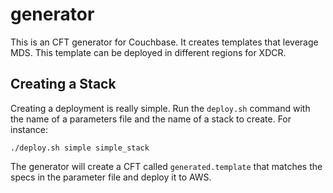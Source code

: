 # generator

This is an CFT generator for Couchbase.  It creates templates that leverage MDS.  This template can be deployed in different regions for XDCR.

## Creating a Stack

Creating a deployment is really simple.  Run the `deploy.sh` command with the name of a parameters file and the name of a stack to create.  For instance:

    ./deploy.sh simple simple_stack

The generator will create a CFT called `generated.template` that matches the specs in the parameter file and deploy it to AWS.
